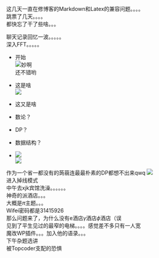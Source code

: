 这几天一直在修博客的Markdown和Latex的兼容问题。。。。  
跳票了几天。。。。  
都快忘了干了些啥。。。  

聊天记录回忆一波。。。。。  
深入FFT。。。。。  

 - 开始  
![妙啊](https://jcyz.cf/assets/ckfinder/userfiles/files/image(14).png)  
还不错哟  

 - 这是啥  
![](https://jcyz.cf/assets/ckfinder/userfiles/files/QQ%E5%9B%BE%E7%89%8720170307203344.gif)

 - 这又是啥
 - 数论？
 - DP？
 - 数据结构？
 - ![](https://jcyz.cf/assets/ckfinder/userfiles/files/QQ%E5%9B%BE%E7%89%8720160205144941.gif)  
 ![](https://jcyz.cf/assets/ckfinder/userfiles/files/QQ%E5%9B%BE%E7%89%8720160131205217.jpg)  

作为一个省一都没有的蒟蒻连最最朴素的DP都想不出来qwq
![](https://jcyz.cf/assets/ckfinder/userfiles/files/QQ%E5%9B%BE%E7%89%8720170307204117.gif)  
进入掉线模式  
中午去xjk宾馆洗澡。。。。。。  
神奇的派酒店。。。  
大概是$\pi$主题。。。  
Wif~~e~~i密码都是31415926  
那么问题来了，为什么没有$\mathrm{e}$酒店$\gamma$酒店$\phi$酒店（误  
见到了平生见过的最窄的电梯。。。。感觉差不多只有一人宽  
魔改WP插件。。。加入他的语录。。。  
下午杂题选讲  
被Topcoder支配的恐惧  
